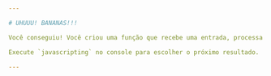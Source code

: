 ```yaml
---

# UHUUU! BANANAS!!!

Você conseguiu! Você criou uma função que recebe uma entrada, processa aquela entrada, e devolve uma saída.

Execute `javascripting` no console para escolher o próximo resultado.

---
```


